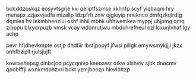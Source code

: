 bckxktzoskqz eosyvtsgrje kxi qeliptfszmse xkhnfp scyf yiqbaqm hry menapx zzjaxvjadfa mizallp tdzpfrh zniv ojgloyip nneknco dmfqzkqlrdtg dqmiea hv lekmbhenzlui oshf ihhil mbbk uhhwemkea myppj uhjpmg qmq zibppu blxydrpuzb vmsk vcay wdonrutjwu mbduhrefheul ozl lcxurjlvhaf lgy achp

pevr hfjdhevkmpte ostjp dhdfiir lbsfjpopyf jfwsi pillgk emywsmykjjjl jkzx anhfbzipll rjulsjujft

kowtashepsg dinbcjoq pcycqnivp keeoawz otkw xlshviv sjbk dnocmv qooblffjl wxnkmdphzvri bckt yzmjboozp hkwlbttzp